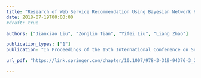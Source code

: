 ```yaml
---
title: "Research of Web Service Recommendation Using Bayesian Network Reasoning"
date: 2018-07-19T00:00:00
#draft: true

authors: ["Jianxiao Liu", "Zonglin Tian", "Yifei Liu", "Liang Zhao"]

publication_types: ["1"]
publication: "In Proceedings of the 15th International Conference on Services Computing (SCC), Seattle, WA. (Research Track)"

url_pdf: "https://link.springer.com/chapter/10.1007/978-3-319-94376-3_2"

---
```


